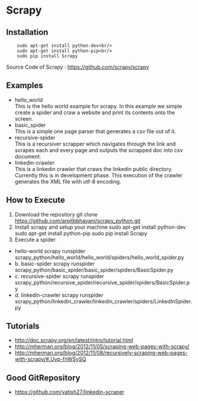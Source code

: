 Scrapy
=======================

Installation
-----------------------
        sudo apt-get install python-dev<br/>
	    sudo apt-get install python-pip<br/>
	    sudo pip install Scrapy

Source Code of Scrapy : https://github.com/scrapy/scrapy

Examples
-----------------------
- hello_world <br/>
    This is the hello world example for scrapy. In this example we simple create a spider and craw a website and print its contents onto the screen.
- basic_spider<br/>
	This is a simple one page parser that generates a csv file out of it.
- recursive-spider<br/>
	This is a recursiver scrapper which navigates through the link and scrapes each and every page and outputs the scrapped doc into csv document.
- linkedin-crawler<br/>
	This is a linkedin crawler that craws the linkedin public directory. Currently this is in development phase. This execution of the crawler generates the XML file with utf-8 encoding.

How to Execute
---------------------
1. Download the repository
	    git clone https://github.com/arpitbbhayani/scrapy_python.git
2. Install scrapy and setup your machine
	    sudo apt-get install python-dev
	    sudo apt-get install python-pip
	    sudo pip install Scrapy
3. Execute a spider
* hello-world
        scrapy runspider scrapy_python/hello_world/hello_world/spiders/hello_world_spider.py
* b. basic-spider
        scrapy runspider scrapy_python/basic_spider/basic_spider/spiders/BasicSpider.py
* c. recursive-spider
        scrapy runspider scrapy_python/recursive_spider/recursive_spider/spiders/BasicSpider.py
* d. linkedin-crawler
        scrapy runspider scrapy_python/linkedin_crawler/linkedin_crawler/spiders/LinkedInSpider.py

Tutorials
-----------------------
- http://doc.scrapy.org/en/latest/intro/tutorial.html
- http://mherman.org/blog/2012/11/05/scraping-web-pages-with-scrapy/
- http://mherman.org/blog/2012/11/08/recursively-scraping-web-pages-with-scrapy/#.Uyp-fnWSySQ

Good GitRepository
-----------------------
- https://github.com/yatish27/linkedin-scraper
